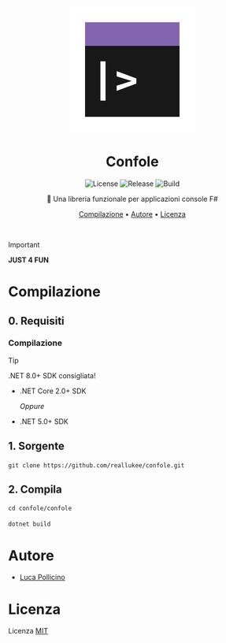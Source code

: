 <div align="center">

<img src="./assets/confole.png" width="256px" height="256px" />

# Confole

![License](https://img.shields.io/github/license/reallukee/confole)
![Release](https://img.shields.io/github/v/release/reallukee/confole?include_prereleases)
![Build](https://img.shields.io/github/actions/workflow/status/reallukee/confole/build.yml)

🎨 Una libreria funzionale per applicazioni console F#

[Compilazione](#compilazione)
•
[Autore](#autore)
•
[Licenza](#licenza)

</div>



<br />

> [!IMPORTANT]
> **JUST 4 FUN**



# Compilazione

## 0. Requisiti

### Compilazione

> [!TIP]
> .NET 8.0+ SDK consigliata!

* .NET Core 2.0+ SDK

  *Oppure*

* .NET 5.0+ SDK

## 1. Sorgente

```
git clone https://github.com/reallukee/confole.git
```

## 2. Compila

```
cd confole/confole

dotnet build
```



# Autore

- [Luca Pollicino](https://github.com/reallukee)



# Licenza

Licenza [MIT](./LICENSE)
